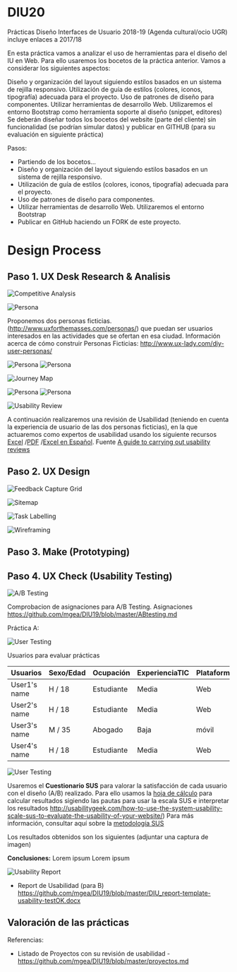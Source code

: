 # DIU20
Prácticas Diseño Interfaces de Usuario 2018-19 (Agenda cultural/ocio UGR) incluye enlaces a 2017/18

En esta práctica vamos a analizar el uso de herramientas para el diseño del IU en Web. 
Para ello usaremos los bocetos de la práctica anterior. Vamos a considerar los siguientes aspectos: 

Diseño y organización del layout siguiendo estilos basados en un sistema de rejilla responsivo. 
Utilización de guía de estilos  (colores, iconos, tipografía) adecuada para el proyecto. 
Uso de patrones de diseño para componentes. 
Utilizar herramientas de desarrollo Web. Utilizaremos el entorno Bootstrap como herramienta soporte al diseño (snippet, editores)
Se deberán diseñar todos los bocetos del website (parte del cliente) sin funcionalidad (se podrían simular datos) y 
publicar en GITHUB (para su evaluación en siguiente práctica) 


Pasos: 

* Partiendo de los bocetos...
* Diseño y organización del layout siguiendo estilos basados en un sistema de rejilla responsivo. 
* Utilización de guía de estilos  (colores, iconos, tipografía) adecuada para el proyecto. 
* Uso de patrones de diseño para componentes. 
* Utilizar herramientas de desarrollo Web. Utilizaremos el entorno Bootstrap
* Publicar en GitHub haciendo un FORK de este proyecto. 



# Design Process 

## Paso 1. UX Desk Research & Analisis 

![Competitive Analysis](img/1a_Competitive.png)
 
 
![Persona](img/1b_Persona.png)


Proponemos dos personas ficticias. (http://www.uxforthemasses.com/personas/) que puedan ser usuarios interesados en las actividades que se ofertan en esa ciudad. Información acerca de cómo construir Personas Ficticias: http://www.ux-lady.com/diy-user-personas/

![Persona](img/persona1.png) ![Persona](img/persona1.png)



![Journey Map](img/1c_JourneyMap.png)

![Persona](img/journeymap1.png) ![Persona](img/journeymap1.png)


![Usability Review](img/1d_UsabilityReview.png)

A continuación realizaremos una revisión de Usabilidad (teniendo en cuenta la experiencia de usuario de las dos personas ficticias), en la que actuaremos como expertos de usabilidad usando los siguiente recursos [Excel](http://www.uxforthemasses.com/wp-content/uploads/2011/02/Usability-review-template.xls) /[PDF](https://www.uxforthemasses.com/wp-content/uploads/2011/02/Usability-review-template.pdf) /[Excel en Español](https://github.com/mgea/DIU19/blob/DIU20/Usability-review-template.xlsx). Fuente [A guide to carrying out usability reviews](http://www.uxforthemasses.com/usability-reviews/)



## Paso 2. UX Design  



![Feedback Capture Grid](img/2a_Feeback.png)



![Sitemap](img/2b_sitemap.png)


![Task Labelling](img/2c_Labelling.png)




![Wireframing](img/2d_Wireframes.png)






## Paso 3. Make (Prototyping) 




## Paso 4. UX Check (Usability Testing) 

![A/B Testing](img/4a_ABTest.png)

Comprobacion de asignaciones para A/B Testing. Asignaciones https://github.com/mgea/DIU19/blob/master/ABtesting.md

Práctica A: 



![User Testing](img/4b_userTesting.png)


Usuarios para evaluar prácticas 


| Usuarios | Sexo/Edad | Ocupación |  ExperienciaTIC | Plataforma | TestAB
| ------------- | ------------- | ----------- | ----------- | ----------- | ------------- |
| User1's name  | H / 18   | Estudiante   | Media | Web | A 
| User2's name  | H / 18   | Estudiante   | Media | Web | A 
| User3's name  | M / 35   | Abogado   | Baja | móvil | B 
| User4's name  | H / 18   | Estudiante   | Media | Web | B 


![User Testing](img/4c_SUS.png)

Usaremos el **Cuestionario SUS** para valorar la satisfacción de cada usuario con el diseño (A/B) realizado. Para ello usamos la [hoja de cálculo](https://github.com/mgea/DIU19/blob/master/Cuestionario%20SUS%20DIU.xlsx) para calcular resultados sigiendo las pautas para usar la escala SUS e interpretar los resultados
http://usabilitygeek.com/how-to-use-the-system-usability-scale-sus-to-evaluate-the-usability-of-your-website/)
Para más información, consultar aquí sobre la [metodología SUS](https://cui.unige.ch/isi/icle-wiki/_media/ipm:test-suschapt.pdf)

Los resultados obtenidos son los siguientes (adjuntar una captura de imagen) 


**Conclusiones:** Lorem ipsum Lorem ipsum 


![Usability Report](img/4d_UsabilityReport.png)




* Report de Usabilidad (para B) https://github.com/mgea/DIU19/blob/master/DIU_report-template-usability-testOK.docx


## Valoración de las prácticas



Referencias:

* Listado de Proyectos con su revisión de usabilidad - https://github.com/mgea/DIU19/blob/master/proyectos.md 






